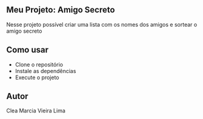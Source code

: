 ## Meu Projeto: Amigo Secreto
Nesse projeto possível criar uma lista com os nomes dos amigos e sortear o amigo secreto

## Como usar

- Clone o repositório
- Instale as dependências
- Execute o projeto

## Autor
Clea Marcia Vieira Lima
